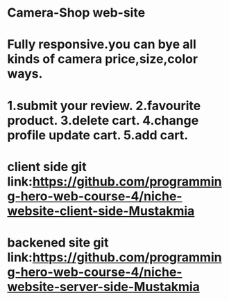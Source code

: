  # Camera-Shop    web-site

# Fully responsive.you can bye all kinds of camera price,size,color ways.
# 1.submit your review. 2.favourite product. 3.delete cart. 4.change profile update cart. 5.add cart.


# client side git link:https://github.com/programming-hero-web-course-4/niche-website-client-side-Mustakmia


# backened site git link:https://github.com/programming-hero-web-course-4/niche-website-server-side-Mustakmia
